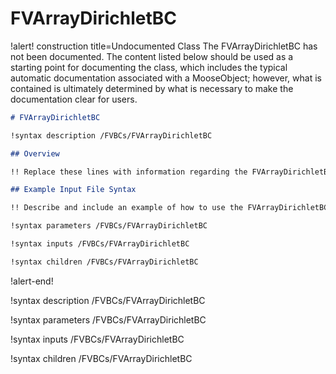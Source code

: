 # FVArrayDirichletBC

!alert! construction title=Undocumented Class
The FVArrayDirichletBC has not been documented. The content listed below should be used as a starting point for
documenting the class, which includes the typical automatic documentation associated with a
MooseObject; however, what is contained is ultimately determined by what is necessary to make the
documentation clear for users.

```markdown
# FVArrayDirichletBC

!syntax description /FVBCs/FVArrayDirichletBC

## Overview

!! Replace these lines with information regarding the FVArrayDirichletBC object.

## Example Input File Syntax

!! Describe and include an example of how to use the FVArrayDirichletBC object.

!syntax parameters /FVBCs/FVArrayDirichletBC

!syntax inputs /FVBCs/FVArrayDirichletBC

!syntax children /FVBCs/FVArrayDirichletBC
```
!alert-end!

!syntax description /FVBCs/FVArrayDirichletBC

!syntax parameters /FVBCs/FVArrayDirichletBC

!syntax inputs /FVBCs/FVArrayDirichletBC

!syntax children /FVBCs/FVArrayDirichletBC
